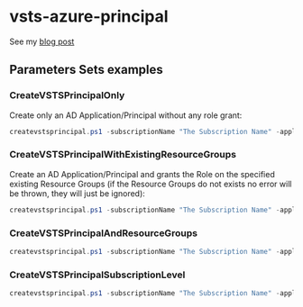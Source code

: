# vsts-azure-principal

See my [blog post](http://blog.olandese.nl/2017/01/30/a-better-way-and-script-to-add-a-service-principal-in-azure-for-vsts/)

## Parameters Sets examples

### CreateVSTSPrincipalOnly

Create only an AD Application/Principal without any role grant:

```powershell
createvstsprincipal.ps1 -subscriptionName "The Subscription Name" -applicationName "TheApplicationName" -password "ThePassword"
```

### CreateVSTSPrincipalWithExistingResourceGroups

Create an AD Application/Principal and grants the Role on the specified existing Resource Groups (if the Resource Groups do not exists no error will be thrown, they will just be ignored):

``` powershell
createvstsprincipal.ps1 -subscriptionName "The Subscription Name" -applicationName "TheApplicationName" -password "ThePassword" -resourceGroupNames "ResourceGroupName1","ResourceGroupName2","etc"
```

### CreateVSTSPrincipalAndResourceGroups

``` powershell
createvstsprincipal.ps1 -subscriptionName "The Subscription Name" -applicationName "TheApplicationName" -password "ThePassword" -resourceGroupNames "ResourceGroupName1","ResourceGroupName2","etc" -createResourceGroups -location "West Europe"
```

### CreateVSTSPrincipalSubscriptionLevel

``` powershell
createvstsprincipal.ps1 -subscriptionName "The Subscription Name" -applicationName "TheApplicationName" -password "ThePassword" -grantRoleOnSubscriptionLevel
```